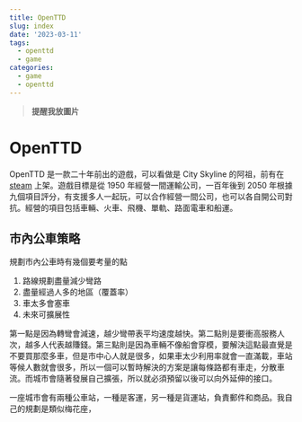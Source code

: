 ```yaml
---
title: OpenTTD
slug: index
date: '2023-03-11'
tags:
  - openttd
  - game
categories:
  - game
  - openttd
---
```


> **提醒我放圖片**

# OpenTTD

OpenTTD 是一款二十年前出的遊戲，可以看做是 City Skyline 的阿祖，前有在 [steam](https://store.steampowered.com/app/1536610/OpenTTD/) 上架。遊戲目標是從 1950 年經營一間運輸公司，一百年後到 2050 年根據九個項目評分，有支援多人一起玩，可以合作經營一間公司，也可以各自開公司對抗。經營的項目包括車輛、火車、飛機、單軌、路面電車和船運。

## 市內公車策略

規劃市內公車時有幾個要考量的點

1. 路線規劃盡量減少彎路
2. 盡量經過人多的地區（覆蓋率）
3. 車太多會塞車
4. 未來可擴展性

第一點是因為轉彎會減速，越少彎帶表平均速度越快。第二點則是要衝高服務人次，越多人代表越賺錢。第三點則是因為車輛不像船會穿模，要解決這點最直覺是不要買那麼多車，但是市中心人就是很多，如果車太少利用率就會一直滿載，車站等候人數就會很多，所以一個可以暫時解決的方案是讓每條路都有車走，分散車流。而城市會隨著發展自己擴張，所以就必須預留以後可以向外延伸的接口。

一座城市會有兩種公車站，一種是客運，另一種是貨運站，負責郵件和商品。我自己的規劃是類似梅花座，


